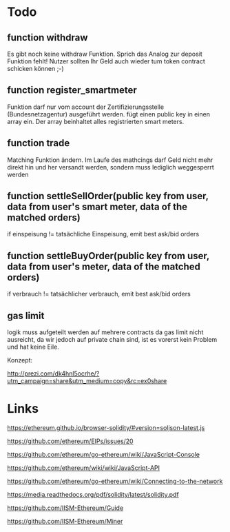 
# Todo


## function withdraw
Es gibt noch keine withdraw Funktion. Sprich das Analog zur deposit Funktion fehlt! Nutzer sollten Ihr Geld auch wieder tum token contract schicken können ;-) 

## function register_smartmeter
Funktion darf nur vom account der Zertifizierungsstelle (Bundesnetzagentur) ausgeführt werden. 
fügt einen public key in einen array ein. Der array beinhaltet alles registrierten smart meters. 

## function trade 
Matching Funktion ändern. Im Laufe des mathcings darf Geld nicht mehr direkt hin und her versandt werden, sondern muss lediglich weggesperrt werden

## function settleSellOrder(public key from user, data from user's smart meter, data of the matched orders)
if einspeisung != tatsächliche Einspeisung, emit best ask/bid orders

## function settleBuyOrder(public key from user, data from user's meter, data of the matched orders)
if verbrauch != tatsächlicher verbrauch, emit best ask/bid orders

## gas limit
logik muss aufgeteilt werden auf mehrere contracts da gas limit nicht ausreicht, da wir jedoch auf private chain sind, ist es vorerst  kein Problem und hat keine Eile.


Konzept:

http://prezi.com/dk4hnl5ocrhe/?utm_campaign=share&utm_medium=copy&rc=ex0share


# Links


https://ethereum.github.io/browser-solidity/#version=soljson-latest.js

https://github.com/ethereum/EIPs/issues/20

https://github.com/ethereum/go-ethereum/wiki/JavaScript-Console

https://github.com/ethereum/wiki/wiki/JavaScript-API

https://github.com/ethereum/go-ethereum/wiki/Connecting-to-the-network

https://media.readthedocs.org/pdf/solidity/latest/solidity.pdf

https://github.com/IISM-Ethereum/Guide

https://github.com/IISM-Ethereum/Miner






